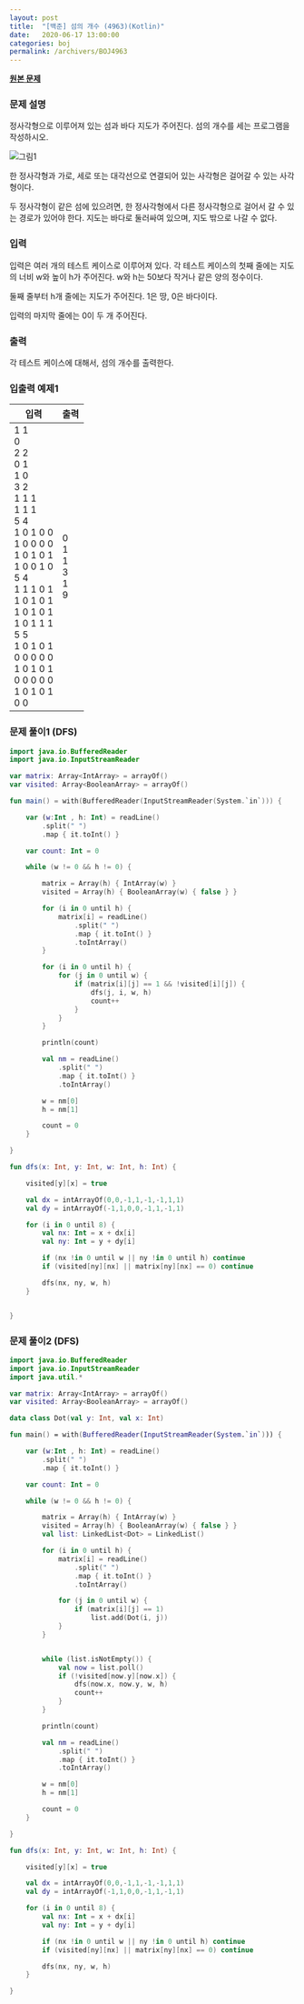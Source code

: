 ```yaml
---
layout: post
title:  "[백준] 섬의 개수 (4963)(Kotlin)"
date:   2020-06-17 13:00:00
categories: boj
permalink: /archivers/BOJ4963
---
```


**[원본 문제](https://www.acmicpc.net/problem/4963)**

### 문제 설명

정사각형으로 이루어져 있는 섬과 바다 지도가 주어진다. 섬의 개수를 세는 프로그램을 작성하시오.

![그림1](https://www.acmicpc.net/upload/images/island.png)

한 정사각형과 가로, 세로 또는 대각선으로 연결되어 있는 사각형은 걸어갈 수 있는 사각형이다.

두 정사각형이 같은 섬에 있으려면, 한 정사각형에서 다른 정사각형으로 걸어서 갈 수 있는 경로가 있어야 한다. 지도는 바다로 둘러싸여 있으며, 지도 밖으로 나갈 수 없다.

### 입력

입력은 여러 개의 테스트 케이스로 이루어져 있다. 각 테스트 케이스의 첫째 줄에는 지도의 너비 w와 높이 h가 주어진다. w와 h는 50보다 작거나 같은 양의 정수이다.

둘째 줄부터 h개 줄에는 지도가 주어진다. 1은 땅, 0은 바다이다.

입력의 마지막 줄에는 0이 두 개 주어진다.

### 출력

각 테스트 케이스에 대해서, 섬의 개수를 출력한다.


### 입출력 예제1

|입력|출력|
|-----|-----|
|1 1<br>0<br>2 2<br>0 1<br>1 0<br>3 2<br>1 1 1<br>1 1 1<br>5 4<br>1 0 1 0 0<br>1 0 0 0 0<br>1 0 1 0 1<br>1 0 0 1 0<br>5 4<br>1 1 1 0 1<br>1 0 1 0 1<br>1 0 1 0 1<br>1 0 1 1 1<br>5 5<br>1 0 1 0 1<br>0 0 0 0 0<br>1 0 1 0 1<br>0 0 0 0 0<br>1 0 1 0 1<br>0 0|0<br>1<br>1<br>3<br>1<br>9|


### 문제 풀이1 (DFS)

```kotlin
import java.io.BufferedReader
import java.io.InputStreamReader

var matrix: Array<IntArray> = arrayOf()
var visited: Array<BooleanArray> = arrayOf()

fun main() = with(BufferedReader(InputStreamReader(System.`in`))) {

    var (w:Int , h: Int) = readLine()
        .split(" ")
        .map { it.toInt() }

    var count: Int = 0

    while (w != 0 && h != 0) {

        matrix = Array(h) { IntArray(w) }
        visited = Array(h) { BooleanArray(w) { false } }

        for (i in 0 until h) {
            matrix[i] = readLine()
                .split(" ")
                .map { it.toInt() }
                .toIntArray()
        }

        for (i in 0 until h) {
            for (j in 0 until w) {
                if (matrix[i][j] == 1 && !visited[i][j]) {
                    dfs(j, i, w, h)
                    count++
                }
            }
        }

        println(count)

        val nm = readLine()
            .split(" ")
            .map { it.toInt() }
            .toIntArray()

        w = nm[0]
        h = nm[1]

        count = 0
    }

}

fun dfs(x: Int, y: Int, w: Int, h: Int) {

    visited[y][x] = true

    val dx = intArrayOf(0,0,-1,1,-1,-1,1,1)
    val dy = intArrayOf(-1,1,0,0,-1,1,-1,1)

    for (i in 0 until 8) {
        val nx: Int = x + dx[i]
        val ny: Int = y + dy[i]

        if (nx !in 0 until w || ny !in 0 until h) continue
        if (visited[ny][nx] || matrix[ny][nx] == 0) continue

        dfs(nx, ny, w, h)
    }


}
```


### 문제 풀이2 (DFS)
```kotlin
import java.io.BufferedReader
import java.io.InputStreamReader
import java.util.*

var matrix: Array<IntArray> = arrayOf()
var visited: Array<BooleanArray> = arrayOf()

data class Dot(val y: Int, val x: Int)

fun main() = with(BufferedReader(InputStreamReader(System.`in`))) {

    var (w:Int , h: Int) = readLine()
        .split(" ")
        .map { it.toInt() }

    var count: Int = 0

    while (w != 0 && h != 0) {

        matrix = Array(h) { IntArray(w) }
        visited = Array(h) { BooleanArray(w) { false } }
        val list: LinkedList<Dot> = LinkedList()

        for (i in 0 until h) {
            matrix[i] = readLine()
                .split(" ")
                .map { it.toInt() }
                .toIntArray()

            for (j in 0 until w) {
                if (matrix[i][j] == 1)
                    list.add(Dot(i, j))
            }
        }


        while (list.isNotEmpty()) {
            val now = list.poll()
            if (!visited[now.y][now.x]) {
                dfs(now.x, now.y, w, h)
                count++
            }
        }

        println(count)

        val nm = readLine()
            .split(" ")
            .map { it.toInt() }
            .toIntArray()

        w = nm[0]
        h = nm[1]

        count = 0
    }

}

fun dfs(x: Int, y: Int, w: Int, h: Int) {

    visited[y][x] = true

    val dx = intArrayOf(0,0,-1,1,-1,-1,1,1)
    val dy = intArrayOf(-1,1,0,0,-1,1,-1,1)

    for (i in 0 until 8) {
        val nx: Int = x + dx[i]
        val ny: Int = y + dy[i]

        if (nx !in 0 until w || ny !in 0 until h) continue
        if (visited[ny][nx] || matrix[ny][nx] == 0) continue

        dfs(nx, ny, w, h)
    }

}
```
